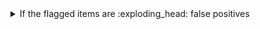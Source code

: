 <!-- markdownlint-disable MD033 MD041 -->
<details><summary>If the flagged items are :exploding_head: false positives</summary>

If items relate to a ...

* binary file (or some other file you wouldn't want to check at all).

  Please add a file path to the `excludes.txt` file matching the containing file.

  File paths are Perl 5 Regular Expressions - you can [test](
https://www.regexplanet.com/advanced/perl/) yours before committing to verify it
will match your files.

  `^` refers to the file's path from the root of the repository, so `^README\.md$`
  would exclude [README.md](
../tree/HEAD/README.md) (on whichever branch you're using).

* well-formed pattern.

  If you can write a [pattern][00] that would match it,
  try adding it to the `patterns.txt` file.

  Patterns are Perl 5 Regular Expressions - you can [test](
https://www.regexplanet.com/advanced/perl/) yours before committing to verify it
will match your lines.

  Note that patterns can't match multiline strings.

</details>

[00]: https://github.com/check-spelling/check-spelling/wiki/Configuration-Examples:-patterns
